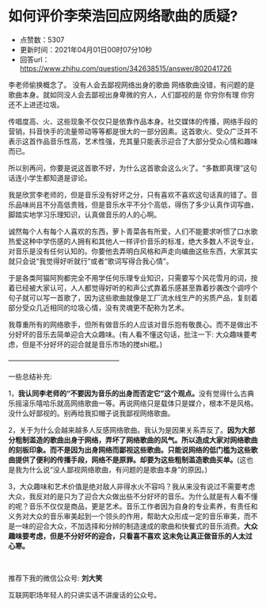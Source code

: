 # 如何评价李荣浩回应网络歌曲的质疑?
- 点赞数：5307
- 更新时间：2021年04月01日00时07分10秒
- 回答url：https://www.zhihu.com/question/342638515/answer/802041726
<body>
 <p data-pid="Ag_U-3XX">李老师偷换概念了。 没有人会去鄙视网络出身的歌曲 网络歌曲没错，有问题的是歌曲本身。就如同没人会去鄙视出身卑微的穷人，人们鄙视的是 你穷你有理 你穷还不上进还垃圾。</p>
 <p data-pid="T5KYh90v">传唱度高、火、这些现象不仅仅只是依靠作品本身。社交媒体的传播，网络手段的营销，抖音快手的流量带动等等都是很大的一部分因素。这首歌火、受众广泛并不表示这首作品音乐性高，艺术性强，充其量只能表示迎合了大部分受众心情和趣味而已。</p>
 <p data-pid="rVGzUcRj">所以别再问，你要是说这首歌不好，为什么这首歌会这么火了。“多数即真理”这句话连小学生都知道是谬论。</p>
 <p data-pid="4OmtEjLi">我是欣赏李老师的，但是音乐没有好坏之分，只有喜欢不喜欢这句话真的错了。音乐品味尚且不分高低贵贱，但是音乐水平不分个高低，得伤了多少认真作词写曲，脚踏实地学习乐理知识，认真做音乐的人的心啊。</p>
 <p data-pid="lMGkG_ZI">诚然每个人有每个人喜欢的东西，萝卜青菜各有所爱，人们不能要求听惯了口水歌热爱这种中学伤感的人拥有和其他人一样评价音乐的标准，绝大多数人不说专业，对音乐是没有任何认知的。你要他去弄明白风格和声走向编曲这些东西，大家其实就只会说“我觉得好听就行”或者“歌词写得合我心情”。</p>
 <p data-pid="jMOvAI4_">于是各类阿猫阿狗都完全不用学任何乐理专业知识，只需要写个风花雪月的词，按着已经被大家认可，人人都觉得好听的和声公式靠着乐感甚至靠着抄袭改个调哼个句子就可以写一首歌了，因为这些歌曲就像是工厂流水线生产的劣质产品，复刻着部分受众几近相同的垃圾心情，没有灵魂更不配称为艺术。</p>
 <p data-pid="stqqqMYm">我尊重所有的网络歌手，但所有做音乐的人应该对音乐抱有敬畏心。而不是做出不分好坏的音乐去简单迎合大众趣味。(有人看不懂这句话，批注一下: 大众趣味要考虑，但是不分好坏的迎合就是音乐市场的搅shi棍。)</p>
 <p data-pid="TL-a1qTl">————————————————</p>
 <p data-pid="WZbCvVyZ">一些总结补充:</p>
 <p data-pid="icv1iWJ3">1，<b>我认同李老师的“不要因为音乐的出身而否定它”这个观点。</b>没有觉得什么古典乐摇滚乐嘻哈乐就高网络歌曲一等。再说网络只是载体只是媒介，根本不是风格。没什么好鄙视的。别再给我扣帽子说我鄙视网络歌曲。</p>
 <p data-pid="T01ZSYHs">2，关于为什么会越来越多人反感网络歌曲。我认为是因果关系弄反了。<b>因为大部分粗制滥造的歌曲出身于网络，弄坏了网络歌曲的风气。所以造成大家对网络歌曲的刻板印象。而不是因为出身网络而鄙视这些歌曲。只能说网络的低门槛为这些歌曲提供了便利的传播手段，网络不是原罪。却要为这些粗制滥造歌曲买单。</b>(这也是我为什么说“没人鄙视网络歌曲，有问题的是歌曲本身”的原因。)</p>
 <p data-pid="CAW9_WWw">3，大众趣味和艺术价值是绝对敌人非得水火不容吗？我从来没有说过不需要考虑大众，我反对的是只为了迎合大众做出些不分好坏的音乐。为什么就是有人看不懂的呢？音乐不仅仅是商品，更是艺术。音乐工作者因为自身的专业素养，有责任和义务对大众的音乐审美起到一个领头的作用，帮助大众形成一定的音乐审美，而不是一味的迎合大众，不加选择和分辨的制造速成的歌曲和快餐式的音乐消费。<b>大众趣味要考虑，但是不分好坏的迎合，只看喜不喜欢 这未免让真正做音乐的人太过心寒。</b></p>
 <p class="ztext-empty-paragraph"><br></p>
 <p data-pid="bI6sO4dF">推荐下我的微信公众号: <b>刘大笑</b></p>
 <p data-pid="FPqxV58M">互联网职场年轻人的只讲实话不讲废话的公众号。</p>
</body>